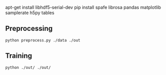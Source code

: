 apt-get install libhdf5-serial-dev
pip install spafe librosa pandas matplotlib samplerate h5py tables


## Preprocessing

```
python preprocess.py ./data ./out
```

## Training
```
python ./out/ ./out/
```
